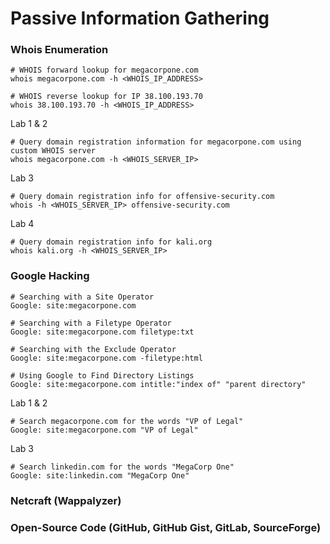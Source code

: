 # Passive Information Gathering
### Whois Enumeration
``` shell
# WHOIS forward lookup for megacorpone.com
whois megacorpone.com -h <WHOIS_IP_ADDRESS>
```
``` shell
# WHOIS reverse lookup for IP 38.100.193.70 
whois 38.100.193.70 -h <WHOIS_IP_ADDRESS>
```
Lab 1 & 2
``` shell
# Query domain registration information for megacorpone.com using custom WHOIS server  
whois megacorpone.com -h <WHOIS_SERVER_IP>
```
Lab 3
``` shell
# Query domain registration info for offensive-security.com  
whois -h <WHOIS_SERVER_IP> offensive-security.com
```
Lab 4
``` shell
# Query domain registration info for kali.org  
whois kali.org -h <WHOIS_SERVER_IP>
```
### Google Hacking
```
# Searching with a Site Operator
Google: site:megacorpone.com
```
```
# Searching with a Filetype Operator
Google: site:megacorpone.com filetype:txt
```
```
# Searching with the Exclude Operator
Google: site:megacorpone.com -filetype:html
```
```
# Using Google to Find Directory Listings
Google: site:megacorpone.com intitle:"index of" "parent directory"
```
Lab 1 & 2
```
# Search megacorpone.com for the words "VP of Legal"
Google: site:megacorpone.com "VP of Legal"
```
Lab 3
```
# Search linkedin.com for the words "MegaCorp One"
Google: site:linkedin.com "MegaCorp One"
```

### Netcraft (Wappalyzer)
### Open-Source Code (GitHub, GitHub Gist, GitLab, SourceForge)
